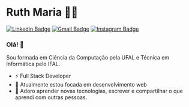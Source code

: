 # Ruth Maria :woman_technologist:

[![Linkedin Badge](https://img.shields.io/badge/-LinkedIn-blue?style=flat-square&logo=Linkedin&logoColor=white&link=https://www.linkedin.com/in/ruth-maria-9b256071/)](https://www.linkedin.com/in/ruth-maria-9b256071/)
[![Gmail Badge](https://img.shields.io/badge/-Gmail-c14438?style=flat-square&logo=Gmail&logoColor=white&link=mailto:ruthmariia01@gmail.com)](mailto:ruthmariia01@gmail.com)
[![Instagram Badge](https://img.shields.io/badge/-Instagram-C13584?style=flat-square&labelColor=C13584&logo=instagram&logoColor=white&link=https://www.instagram.com/ruth_maaria/)](https://www.instagram.com/ruth_maaria/)

### Olá! 👋

Sou formada em Ciência da Computação pela UFAL e Técnica em Informática pelo IFAL.

 - ⚡ Full Stack Developer
 - 🌱 Atualmente estou focada em desenvolvimento web
 - 💙 Adoro aprender novas tecnologias, escrever e compartilhar o que aprendi com outras pessoas.
 

 


